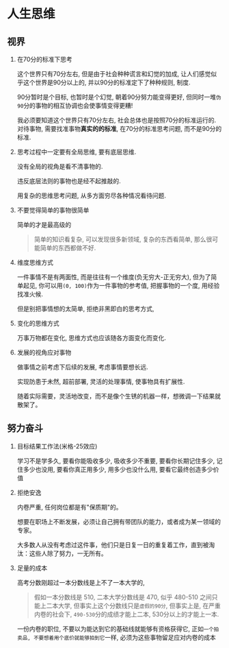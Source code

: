 # 人生思维

## 视界

1. 在70分的标准下思考

   这个世界只有70分左右, 但是由于社会种种谎言和幻觉的加成, 让人们感觉似乎这个世界是90分以上的, 并以90分的标准定下了种种规则, 制度.
   
   90分暂时是个目标, 也暂时是个幻觉, 朝着90分努力能变得更好, 但同时一堆`伪90`分的事物的相互协调也会使事情变得更糟!

   我必须要知道这个世界只有70分左右, 社会总体也是按照70分的标准运行的. 对待事物, 需要找准事物**真实的的标准**, 在70分的标准思考问题, 而不是90分的标准.

2. 思考过程中一定要有全局思维, 要有底层思维.
   
   没有全局的视角是看不清事物的.

   违反底层法则的事物也是经不起推敲的.

   用复杂的思维思考问题, 从多方面穷尽各种情况看待问题.

3. 不要觉得简单的事物很简单

   简单的才是最高级的

   > 简单的知识看复杂, 可以发现很多新领域, 复杂的东西看简单, 那么很可能简单的东西都做不好.

4. 维度思维方式
   
   一件事情不是有两面性, 而是往往有一个维度(负无穷大-正无穷大), 但为了简单起见, 你可以用`(0, 100)`作为一件事物的参考值, 把握事物的一个度, 用经验找准火候.

   但是别把事情想的太简单, 拒绝非黑即白的思考方式, 

5. 变化的思维方式

   万事万物都在变化, 思维方式也应该随各方面变化而变化.

6. 发展的视角应对事物

   做事情之前考虑下后续的发展, 考虑事情要想长远.

   实现防患于未然, 超前部署, 灵活的处理事情, 使事物具有扩展性.
   
   随着实际需要，灵活地改变，而不是像个生锈的机器一样，想微调一下结果就散架了。

## 努力奋斗

1. 目标结果工作法(米格-25效应)

   学习不是学多久, 要看你能吸收多少,
   吸收多少不重要, 要看你长期记住多少,
   记住多少也没用, 要看你真正用多少,
   用多少也没什么用, 要看它最终创造多少价值

2. 拒绝安逸

   内卷严重, 任何岗位都是有"保质期"的。

   想要在职场上不断发展，必须让自己拥有带团队的能力，或者成为某一领域的专家。

   大多数人从没有考虑过这件事，他们只是日复一日的重复着工作，直到被淘汰：这些人除了努力，一无所有。

3. 足量的成本

   高考分数刚超过一本分数线是上不了一本大学的, 

   > 假如一本分数线是 510, 二本大学分数线是 470, 似乎 480-510 之间只能上二本大学, 但事实上这个分数线只是`虚假的90分`, 但事实上是, 在严重内卷的社会下, `490-530`分的成绩才能上二本, 530分以上的才能上一本.

   一份内卷的职位, 不要以为能达到它的基础线就能够有资格获得它, 正如`一个拍卖品, 不要想着用个底价就能够拍到它`一样, 必须为这些事物留足应对内卷的成本
